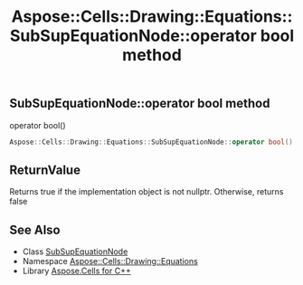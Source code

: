 ﻿---
title: Aspose::Cells::Drawing::Equations::SubSupEquationNode::operator bool method
linktitle: operator bool
second_title: Aspose.Cells for C++ API Reference
description: 'Aspose::Cells::Drawing::Equations::SubSupEquationNode::operator bool method. operator bool() in C++.'
type: docs
weight: 400
url: /cpp/aspose.cells.drawing.equations/subsupequationnode/operator_bool/
---
## SubSupEquationNode::operator bool method


operator bool()

```cpp
Aspose::Cells::Drawing::Equations::SubSupEquationNode::operator bool() const
```


## ReturnValue

Returns true if the implementation object is not nullptr. Otherwise, returns false

## See Also

* Class [SubSupEquationNode](../)
* Namespace [Aspose::Cells::Drawing::Equations](../../)
* Library [Aspose.Cells for C++](../../../)
